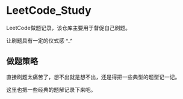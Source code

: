 # LeetCode_Study

LeetCode做题记录，该仓库主要用于督促自己刷题。

让刷题具有一定的仪式感 ^_^

## 做题策略

直接刷题太痛苦了，想不出就是想不出，还是得把一些典型的题型记一记。

这里也把一些经典的题解记录下来吧。